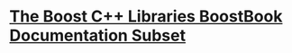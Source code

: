 # [The Boost C++ Libraries BoostBook Documentation Subset](https://www.boost.org/doc/libs/1_73_0/doc/html/index.html)